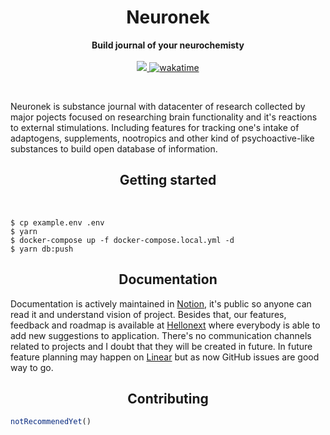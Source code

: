 <h1 align="center">Neuronek</h1>

<p align="center">
  <b>Build journal of your neurochemisty</b>
  <br><br>
  <a href="https://codecov.io/gh/keinsell/neuronek" > 
  <img src="https://codecov.io/gh/keinsell/neuronek/branch/main/graph/badge.svg?token=1WFSNWGWSR"/> 
  </a>
    <a href="https://wakatime.com/badge/user/13a02f4d-34c9-45f7-95ee-bf9d66b139fb/project/69d00351-b8a4-4431-a21e-798846120e57"><img src="https://wakatime.com/badge/user/13a02f4d-34c9-45f7-95ee-bf9d66b139fb/project/69d00351-b8a4-4431-a21e-798846120e57.svg" alt="wakatime"></a>
</p>

<br>

Neuronek is substance journal with datacenter of research collected by major pojects focused on researching brain functionality and it's reactions to external stimulations. Including features for tracking one's intake of adaptogens, supplements, nootropics and other kind of psychoactive-like substances to build open database of information.

<h2 align="center">Getting started</h2>

<br>

```
$ cp example.env .env
$ yarn
$ docker-compose up -f docker-compose.local.yml -d
$ yarn db:push
```

<h2 align="center">Documentation</h2>

Documentation is actively maintained in [Notion](https://www.notion.so/neuronek/invite/3893a7eb16843e642e0155a1119216a84b343d3b), it's public so anyone can read it and understand vision of project. Besides that, our features, feedback and roadmap is available at [Hellonext](https://neuronek.hellonext.co/) where everybody is able to add new suggestions to application. There's no communication channels related to projects and I doubt that they will be created in future. In future feature planning may happen on [Linear](https://linear.app/neuronek) but as now GitHub issues are good way to go.

<h2 align="center">Contributing</h2>

```js
notRecommenedYet()
```
